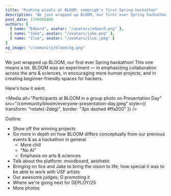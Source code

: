 ```yaml
---
title: "Pushing pixels at BLOOM: compsigh's first Spring hackathon"
description: "We just wrapped up BLOOM, our first ever Spring hackathon! This one means a lot. BLOOM was an experiment — in emphasizing collaboration across the arts & sciences, in encouraging more *human* projects, and in creating beginner-friendly spaces for hackers. Here's how it went."
post_date: 1740988800
authors: [
  { name: "Edward", avatar: "/avatars/edward.png" },
  { name: "Jake", avatar: "/avatars/jake.png" },
  { name: "Ilce", avatar: "/avatars/ilce.jpeg" }
]
og_image: "/community/bloom/og.png"
---
```


We just wrapped up BLOOM, our first ever Spring hackathon! This one means a lot. BLOOM was an experiment — in emphasizing collaboration across the arts & sciences, in encouraging more *human* projects, and in creating beginner-friendly spaces for hackers.

Here's how it went.

<Media
  alt="Participants at BLOOM in a group photo on Presentation Day"
  src="/community/bloom/everyone-presentation-day.jpeg"
  style={{
    transform: "rotate(-2deg)",
    border: "3px dashed #ffa200"
  }}
/>

<Spacer size={32} />

Outline:

- Show off the winning projects
- Go more in depth on how BLOOM differs conceptually from our previous events & as a hackathon in general
  - More chill
  - "No AI"
  - Emphasis on arts & sciences
- Talk about the platform: moodboard, aesthetic
- Bringing on Ilce and Jake to bring the vision to life; how special it was to be able to work with USF artists
- Our awesome judges; G promoting it
- Where we're going next for DEPLOY/25
- More photos
